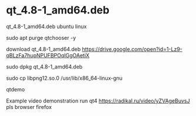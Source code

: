 # qt_4.8-1_amd64.deb
qt_4.8-1_amd64.deb ubuntu linux

sudo apt purge qtchooser -y

download qt_4.8-1_amd64.deb https://drive.google.com/open?id=1-Lz9-qBLzFa7hupNPUFBPOqIGgOAetiX

sudo dpkg qt_4.8-1_amd64.deb

sudo cp libpng12.so.0 /usr/lib/x86_64-linux-gnu

qtdemo

Example video demonstration run qt4 https://radikal.ru/video/yZVAgeBuvsJ pls browser firefox
